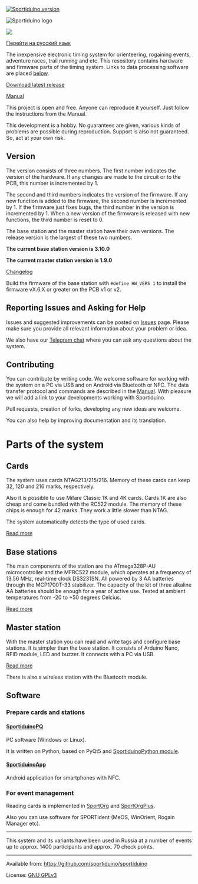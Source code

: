 ﻿[![Sportiduino version](https://img.shields.io/github/v/release/sportiduino/sportiduino)](https://github.com/sportiduino/sportiduino/releases)

![Sportiduino logo](/img/logo.png?raw=true)

![](/img/Sportiduino.JPG?raw=true)

[Перейти на русский язык](README.ru.md)

The inexpensive electronic timing system for orienteering, rogaining events, adventure races, trail running and etc.
This resository contains hardware and firmware parts of the timing system.
Links to data processing software are placed [below](#software).

[Download latest release](https://github.com/sportiduino/sportiduino/releases/latest)

[Manual](/docs/en.md)

This project is open and free. Anyone can reproduce it yourself. Just follow the instructions from the Manual.

This development is a hobby.
No guarantees are given, various kinds of problems are possible during reproduction.
Support is also not guaranteed. So, act at your own risk. 

## Version

The version consists of three numbers. The first number indicates the version of the hardware.
If any changes are made to the circuit or to the PCB, this number is incremented by 1.

The second and third numbers indicates the version of the firmware.
If any new function is added to the firmware, the second number is incremented by 1.
If the firmware just fixes bugs, the third number in the version is incremented by 1.
When a new version of the firmware is released with new functions, the third number is reset to 0.

The base station and the master station have their own versions. The release version is the largest of these two numbers.

**The current base station version is 3.10.0**

**The current master station version is 1.9.0**

[Changelog](/CHANGELOG.md)

Build the firmware of the base station with `#define HW_VERS 1` to install the firmware vX.6.X or greater on the PCB v1 or v2.

## Reporting Issues and Asking for Help

Issues and suggested improvements can be posted on [Issues](https://github.com/sportiduino/sportiduino/issues) page.
Please make sure you provide all relevant information about your problem or idea.

We also have our [Telegram chat](https://t.me/Sportiduino) where you can ask any questions about the system.

## Contributing

You can contribute by writing code.
We welcome software for working with the system on a PC via USB and on Android via Bluetooth or NFC.
The data transfer protocol and commands are described in the [Manual](/docs/en/MasterStation.md).
With pleasure we will add a link to your developments working with Sportiduino.

Pull requests, creation of forks, developing any new ideas are welcome.

You can also help by improving documentation and its translation.

# Parts of the system

## Cards

The system uses cards NTAG213/215/216.
Memory of these cards can keep 32, 120 and 216 marks, respectively.

Also it is possible to use Mifare Classic 1K and 4K cards.
Cards 1K are also cheap and come bundled with the RC522 module.
The memory of these chips is enough for 42 marks. They work a little slower than NTAG.

The system automatically detects the type of used cards.

[Read more](/docs/en/Cards.md)

## Base stations

The main components of the station are the ATmega328P-AU microcontroller and the MFRC522 module,
which operates at a frequency of 13.56 MHz, real-time clock DS3231SN.
All powered by 3 AA batteries through the MCP1700T-33 stabilizer.
The capacity of the kit of three alkaline AA batteries should be enough for a year of active use.
Tested at ambient temperatures from -20 to +50 degrees Celcius.

[Read more](/docs/en/BaseStation.md)

## Master station

With the master station you can read and write tags and configure base stations.
It is simpler than the base station.
It consists of Arduino Nano, RFID module, LED and buzzer.
It connects with a PC via USB. 

[Read more](/docs/en/MasterStation.md)

There is also a wireless station with the Bluetooth module. 

## Software

### Prepare cards and stations

#### [SportiduinoPQ](https://github.com/sportiduino/SportiduinoPQ)

PC software (Windows or Linux).

It is written on Python, based on PyQt5 and [SportiduinoPython module](https://github.com/sportiduino/sportiduinoPython).

#### [SportiduinoApp](https://github.com/sportiduino/sportiduinoapp)

Android application for smartphones with NFC.

### For event management

Reading cards is implemented in [SportOrg](https://github.com/sportorg/pysport) and [SportOrgPlus](https://github.com/sembruk/sportorg-plus).

Also you can use software for SPORTident (MeOS, WinOrient, Rogain Manager etc).

***********

This system and its variants have been used in Russia at a number of events
up to approx. 1400 participants and approx. 70 check points.

***********

Available from:  https://github.com/sportiduino/sportiduino

License:         [GNU GPLv3](/LICENSE)

